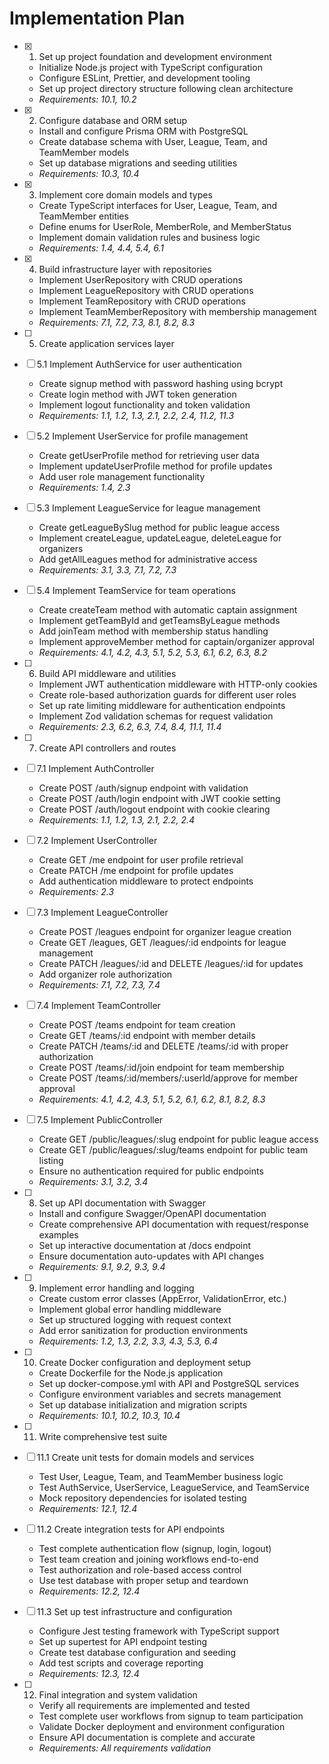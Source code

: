 # Implementation Plan

- [x] 1. Set up project foundation and development environment






  - Initialize Node.js project with TypeScript configuration
  - Configure ESLint, Prettier, and development tooling
  - Set up project directory structure following clean architecture
  - _Requirements: 10.1, 10.2_

- [x] 2. Configure database and ORM setup






  - Install and configure Prisma ORM with PostgreSQL
  - Create database schema with User, League, Team, and TeamMember models
  - Set up database migrations and seeding utilities
  - _Requirements: 10.3, 10.4_

- [x] 3. Implement core domain models and types





  - Create TypeScript interfaces for User, League, Team, and TeamMember entities
  - Define enums for UserRole, MemberRole, and MemberStatus
  - Implement domain validation rules and business logic
  - _Requirements: 1.4, 4.4, 5.4, 6.1_

- [x] 4. Build infrastructure layer with repositories





  - Implement UserRepository with CRUD operations
  - Implement LeagueRepository with CRUD operations
  - Implement TeamRepository with CRUD operations
  - Implement TeamMemberRepository with membership management
  - _Requirements: 7.1, 7.2, 7.3, 8.1, 8.2, 8.3_

- [ ] 5. Create application services layer
- [ ] 5.1 Implement AuthService for user authentication
  - Create signup method with password hashing using bcrypt
  - Create login method with JWT token generation
  - Implement logout functionality and token validation
  - _Requirements: 1.1, 1.2, 1.3, 2.1, 2.2, 2.4, 11.2, 11.3_

- [ ] 5.2 Implement UserService for profile management
  - Create getUserProfile method for retrieving user data
  - Implement updateUserProfile method for profile updates
  - Add user role management functionality
  - _Requirements: 1.4, 2.3_

- [ ] 5.3 Implement LeagueService for league management
  - Create getLeagueBySlug method for public league access
  - Implement createLeague, updateLeague, deleteLeague for organizers
  - Add getAllLeagues method for administrative access
  - _Requirements: 3.1, 3.3, 7.1, 7.2, 7.3_

- [ ] 5.4 Implement TeamService for team operations
  - Create createTeam method with automatic captain assignment
  - Implement getTeamById and getTeamsByLeague methods
  - Add joinTeam method with membership status handling
  - Implement approveMember method for captain/organizer approval
  - _Requirements: 4.1, 4.2, 4.3, 5.1, 5.2, 5.3, 6.1, 6.2, 6.3, 8.2_

- [ ] 6. Build API middleware and utilities
  - Implement JWT authentication middleware with HTTP-only cookies
  - Create role-based authorization guards for different user roles
  - Set up rate limiting middleware for authentication endpoints
  - Implement Zod validation schemas for request validation
  - _Requirements: 2.3, 6.2, 6.3, 7.4, 8.4, 11.1, 11.4_

- [ ] 7. Create API controllers and routes
- [ ] 7.1 Implement AuthController
  - Create POST /auth/signup endpoint with validation
  - Create POST /auth/login endpoint with JWT cookie setting
  - Create POST /auth/logout endpoint with cookie clearing
  - _Requirements: 1.1, 1.2, 1.3, 2.1, 2.2, 2.4_

- [ ] 7.2 Implement UserController
  - Create GET /me endpoint for user profile retrieval
  - Create PATCH /me endpoint for profile updates
  - Add authentication middleware to protect endpoints
  - _Requirements: 2.3_

- [ ] 7.3 Implement LeagueController
  - Create POST /leagues endpoint for organizer league creation
  - Create GET /leagues, GET /leagues/:id endpoints for league management
  - Create PATCH /leagues/:id and DELETE /leagues/:id for updates
  - Add organizer role authorization
  - _Requirements: 7.1, 7.2, 7.3, 7.4_

- [ ] 7.4 Implement TeamController
  - Create POST /teams endpoint for team creation
  - Create GET /teams/:id endpoint with member details
  - Create PATCH /teams/:id and DELETE /teams/:id with proper authorization
  - Create POST /teams/:id/join endpoint for team membership
  - Create POST /teams/:id/members/:userId/approve for member approval
  - _Requirements: 4.1, 4.2, 4.3, 5.1, 5.2, 6.1, 6.2, 8.1, 8.2, 8.3_

- [ ] 7.5 Implement PublicController
  - Create GET /public/leagues/:slug endpoint for public league access
  - Create GET /public/leagues/:slug/teams endpoint for public team listing
  - Ensure no authentication required for public endpoints
  - _Requirements: 3.1, 3.2, 3.4_

- [ ] 8. Set up API documentation with Swagger
  - Install and configure Swagger/OpenAPI documentation
  - Create comprehensive API documentation with request/response examples
  - Set up interactive documentation at /docs endpoint
  - Ensure documentation auto-updates with API changes
  - _Requirements: 9.1, 9.2, 9.3, 9.4_

- [ ] 9. Implement error handling and logging
  - Create custom error classes (AppError, ValidationError, etc.)
  - Implement global error handling middleware
  - Set up structured logging with request context
  - Add error sanitization for production environments
  - _Requirements: 1.2, 1.3, 2.2, 3.3, 4.3, 5.3, 6.4_

- [ ] 10. Create Docker configuration and deployment setup
  - Create Dockerfile for the Node.js application
  - Set up docker-compose.yml with API and PostgreSQL services
  - Configure environment variables and secrets management
  - Set up database initialization and migration scripts
  - _Requirements: 10.1, 10.2, 10.3, 10.4_

- [ ] 11. Write comprehensive test suite
- [ ] 11.1 Create unit tests for domain models and services
  - Test User, League, Team, and TeamMember business logic
  - Test AuthService, UserService, LeagueService, and TeamService
  - Mock repository dependencies for isolated testing
  - _Requirements: 12.1, 12.4_

- [ ] 11.2 Create integration tests for API endpoints
  - Test complete authentication flow (signup, login, logout)
  - Test team creation and joining workflows end-to-end
  - Test authorization and role-based access control
  - Use test database with proper setup and teardown
  - _Requirements: 12.2, 12.4_

- [ ] 11.3 Set up test infrastructure and configuration
  - Configure Jest testing framework with TypeScript support
  - Set up supertest for API endpoint testing
  - Create test database configuration and seeding
  - Add test scripts and coverage reporting
  - _Requirements: 12.3, 12.4_

- [ ] 12. Final integration and system validation
  - Verify all requirements are implemented and tested
  - Test complete user workflows from signup to team participation
  - Validate Docker deployment and environment configuration
  - Ensure API documentation is complete and accurate
  - _Requirements: All requirements validation_